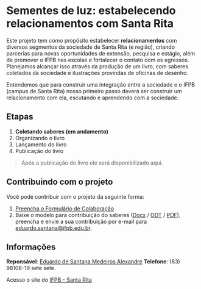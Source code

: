 # Sementes de luz: estabelecendo relacionamentos com Santa Rita

Este projeto tem como propósito estabelecer **relacionamentos** com diversos segmentos da sociedade de Santa Rita (e região), criando parcerias para novas oportunidades de extensão, pesquisa e estágio, além de promover o IFPB nas escolas e fortalecer o contato com os egressos. Planejamos alcançar isso através da produção de um livro, com saberes coletados da sociedade e ilustrações provindas de oficinas de desenho.

Entendemos que para construir uma integração entre a sociedade e o IFPB (campus de Santa Rita) nosso primeiro passo deverá ser construir um relacionamento com ela, escutando e aprendendo com a sociedade.

## Etapas

1. **Coletando saberes (em andamento)**
2. Organizando o livro
3. Lançamento do livro
4. Publicação do livro

> Após a publicação do livro ele será disponibilizado aqui.

## Contribuindo com o projeto

Você pode contribuir com o projeto da seguinte forma:

1. [Preencha o Formulário de Colaboração](https://forms.gle/WPJnTrnum7uRZZk4A)
2. Baixe o modelo para contribuição do saberes ([Docx](https://github.com/ifpb-sr/extensao-projeto-sementes-de-luz/raw/master/contribuicao-de-saberes.docx) / [ODT](https://github.com/ifpb-sr/extensao-projeto-sementes-de-luz/raw/master/contribuicao-de-saberes.odt) / [PDF](https://github.com/ifpb-sr/extensao-projeto-sementes-de-luz/raw/master/contribuicao-de-saberes.pdf)), preencha e envie a sua contribuição por e-mail para [eduardo.santana@ifpb.edu.br](mailto:eduardo.santana@ifpb.edu.br).

## Informações

**Reponsável**: [Eduardo de Santana Medeiros Alexandre](mailto:eduardo.santana@ifpb.edu.br)
**Telefone**: (83) 98108-19 sete sete.

Acesso o site do [IFPB - Santa Rita](https://www.ifpb.edu.br/santarita)
